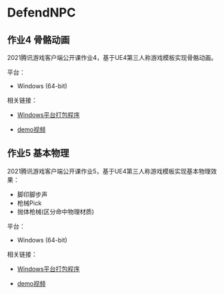 # DefendNPC
## 作业4 骨骼动画

2021腾讯游戏客户端公开课作业4，基于UE4第三人称游戏模板实现骨骼动画。



平台：

- Windows (64-bit)



相关链接：

- [Windows平台打包程序](https://share.weiyun.com/vK8sRGRR)

- [demo视频](https://share.weiyun.com/bawk2uMf)

## 作业5 基本物理

2021腾讯游戏客户端公开课作业5，基于UE4第三人称游戏模板实现基本物理效果：

- 脚印脚步声
- 枪械Pick
- 抛体枪械(区分命中物理材质)



平台：

- Windows (64-bit)



相关链接：

- [Windows平台打包程序](https://share.weiyun.com/TpEc0Ync)

- [demo视频](https://share.weiyun.com/K05UxwNa)
